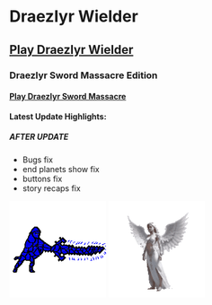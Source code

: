 # Draezlyr Wielder

## [Play Draezlyr Wielder](https://deesdav.github.io/draezlyr-wielder/)

### Draezlyr Sword Massacre Edition

#### [Play Draezlyr Sword Massacre](https://deesdav.github.io/draezlyr/)

**Latest Update Highlights:**

##### AFTER UPDATE
- Bugs fix
- end planets show fix
- buttons fix
- story recaps fix

![alt text](res/img/allHeroesView.gif) ![alt text](res/img/allEnemiesView.gif)
